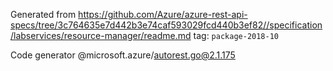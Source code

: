 Generated from https://github.com/Azure/azure-rest-api-specs/tree/3c764635e7d442b3e74caf593029fcd440b3ef82//specification/labservices/resource-manager/readme.md tag: `package-2018-10`

Code generator @microsoft.azure/autorest.go@2.1.175


